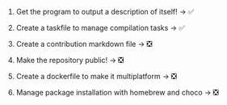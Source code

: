 1. Get the program to output a description of itself! -> ✅

1. Create a taskfile to manage compilation tasks -> ✅

1. Create a contribution markdown file -> ❎

1. Make the repository public! -> ❎

1. Create a dockerfile to make it multiplatform  -> ❎

1. Manage package installation with homebrew and choco -> ❎


